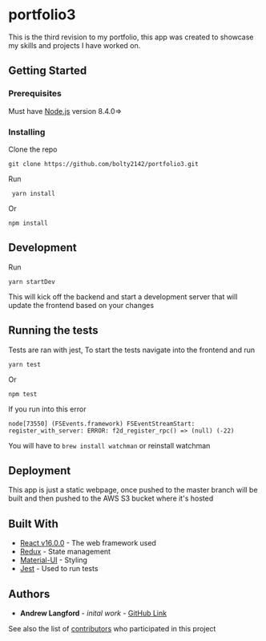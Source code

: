 # portfolio3

This is the third revision to my portfolio, this app was created to showcase my skills and projects I have worked on.

## Getting Started

### Prerequisites

Must have [Node.js](https://nodejs.org/en/) version 8.4.0=> 


### Installing

Clone the repo

```
git clone https://github.com/bolty2142/portfolio3.git

```

Run 

```  yarn install  ```

Or 

``` npm install ```

## Development

Run

``` yarn startDev ```


This will kick off the backend and start a development server that will update the frontend based on your changes


## Running the tests

Tests are ran with jest, To start the tests navigate into the frontend and run

 ``` yarn test ```

 Or

 ```npm test```


 If you run into this error 

 ``` node[73550] (FSEvents.framework) FSEventStreamStart: register_with_server: ERROR: f2d_register_rpc() => (null) (-22) ```

 You will have to  ``` brew install watchman ``` or reinstall watchman



## Deployment

This app is just a static webpage, once pushed to the master branch will be built and then pushed to the AWS S3 bucket where it's hosted 



## Built With

* [React v16.0.0](https://reactjs.org/) - The web framework used
* [Redux](http://redux.js.org/) - State management
* [Material-UI](https://material-ui-next.com) - Styling
* [Jest](https://facebook.github.io/jest/) - Used to run tests



## Authors

* **Andrew Langford** - *inital work* - [GitHub Link](https://github.com/alangford)

See also the list of [contributors](https://github.com/alangford/portfolio3/graphs/contributors) who participated in this project
